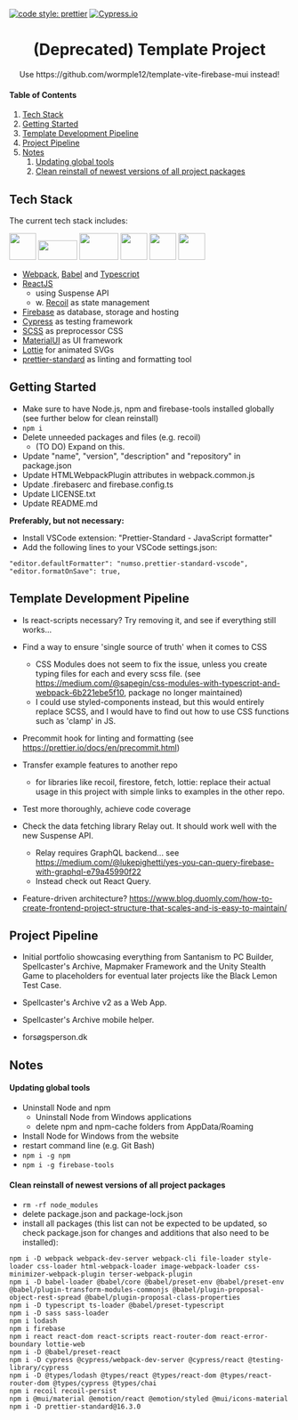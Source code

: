 [![code style: prettier](https://img.shields.io/badge/code_style-prettier-ff69b4.svg?style=flat-square)](https://github.com/prettier/prettier)
[![Cypress.io](https://img.shields.io/badge/tested%20with-Cypress-04C38E.svg)](https://www.cypress.io/)

<h1 align="center">(Deprecated) Template Project</h1>

<p align="center">
    Use https://github.com/wormple12/template-vite-firebase-mui instead!
</p>

#### Table of Contents

1. [Tech Stack](#tech-stack)
2. [Getting Started](#getting-started)
3. [Template Development Pipeline](#template-development-pipeline)
4. [Project Pipeline](#project-pipeline)
5. [Notes](#notes)
   1. [Updating global tools](#updating-global-tools)
   2. [Clean reinstall of newest versions of all project packages](#clean-reinstall-of-newest-versions-of-all-project-packages)

## Tech Stack

The current tech stack includes:

<a href="https://github.com/webpack/webpack"><img width="48" height="48" src="https://webpack.js.org/assets/icon-square-big.svg"></a>
<a href="https://github.com/babel/babel"><img width="70" height="35" src="https://worldvectorlogo.com/logos/babel-10.svg"></a>
<a href="https://github.com/microsoft/TypeScript"><img width="70" height="48" src="https://cdn.rawgit.com/Microsoft/TypeScript/master/doc/logo.svg"></a>
<a href="https://github.com/facebook/react"><img width="48" height="48" src="https://worldvectorlogo.com/logos/react-2.svg"></a>
<a href="https://github.com/firebase/firebase-tools"><img width="48" height="48" src="https://worldvectorlogo.com/logos/firebase-1.svg"></a>
<a href="https://github.com/webpack-contrib/sass-loader"><img width="48" height="48" src="https://worldvectorlogo.com/logos/sass-1.svg"></a>

-  [Webpack](https://github.com/webpack/webpack), [Babel](https://github.com/babel/babel) and [Typescript](https://github.com/microsoft/TypeScript)
-  [ReactJS](https://github.com/facebook/react)
   -  using Suspense API
   -  w. [Recoil](https://github.com/facebookexperimental/Recoil) as state management
-  [Firebase](https://github.com/firebase/firebase-tools) as database, storage and hosting
-  [Cypress](https://www.npmjs.com/package/cypress) as testing framework
-  [SCSS](https://github.com/webpack-contrib/sass-loader) as preprocessor CSS
-  [MaterialUI](https://mui.com/) as UI framework
-  [Lottie](https://www.npmjs.com/package/lottie-web) for animated SVGs
-  [prettier-standard](https://www.npmjs.com/package/prettier-standard) as linting and formatting tool

## Getting Started

-  Make sure to have Node.js, npm and firebase-tools installed globally (see further below for clean reinstall)
-  `npm i`
-  Delete unneeded packages and files (e.g. recoil)
   -  (TO DO) Expand on this.
-  Update "name", "version", "description" and "repository" in package.json
-  Update HTMLWebpackPlugin attributes in webpack.common.js
-  Update .firebaserc and firebase.config.ts
-  Update LICENSE.txt
-  Update README.md

**Preferably, but not necessary:**

-  Install VSCode extension: "Prettier-Standard - JavaScript formatter"
-  Add the following lines to your VSCode settings.json:

```
"editor.defaultFormatter": "numso.prettier-standard-vscode",
"editor.formatOnSave": true,
```

## Template Development Pipeline

-  Is react-scripts necessary? Try removing it, and see if everything still works...

-  Find a way to ensure 'single source of truth' when it comes to CSS

   -  CSS Modules does not seem to fix the issue, unless you create typing files for each and every scss file. (see https://medium.com/@sapegin/css-modules-with-typescript-and-webpack-6b221ebe5f10, package no longer maintained)
   -  I could use styled-components instead, but this would entirely replace SCSS, and I would have to find out how to use CSS functions such as 'clamp' in JS.

-  Precommit hook for linting and formatting (see https://prettier.io/docs/en/precommit.html)

-  Transfer example features to another repo

   -  for libraries like recoil, firestore, fetch, lottie: replace their actual usage in this project with simple links to examples in the other repo.

-  Test more thoroughly, achieve code coverage

-  Check the data fetching library Relay out. It should work well with the new Suspense API.

   -  Relay requires GraphQL backend... see https://medium.com/@lukepighetti/yes-you-can-query-firebase-with-graphql-e79a45990f22
   -  Instead check out React Query.

-  Feature-driven architecture? https://www.blog.duomly.com/how-to-create-frontend-project-structure-that-scales-and-is-easy-to-maintain/

## Project Pipeline

-  Initial portfolio showcasing everything from Santanism to PC Builder, Spellcaster's Archive, Mapmaker Framework and the Unity Stealth Game to placeholders for eventual later projects like the Black Lemon Test Case.

-  Spellcaster's Archive v2 as a Web App.

-  Spellcaster's Archive mobile helper.

-  forsøgsperson.dk

## Notes

#### Updating global tools

-  Uninstall Node and npm
   -  Uninstall Node from Windows applications
   -  delete npm and npm-cache folders from AppData/Roaming
-  Install Node for Windows from the website
-  restart command line (e.g. Git Bash)
-  `npm i -g npm`
-  `npm i -g firebase-tools`

#### Clean reinstall of newest versions of all project packages

-  `rm -rf node_modules`
-  delete package.json and package-lock.json
-  install all packages (this list can not be expected to be updated, so check package.json for changes and additions that also need to be installed):

```
npm i -D webpack webpack-dev-server webpack-cli file-loader style-loader css-loader html-webpack-loader image-webpack-loader css-minimizer-webpack-plugin terser-webpack-plugin
npm i -D babel-loader @babel/core @babel/preset-env @babel/preset-env @babel/plugin-transform-modules-commonjs @babel/plugin-proposal-object-rest-spread @babel/plugin-proposal-class-properties
npm i -D typescript ts-loader @babel/preset-typescript
npm i -D sass sass-loader
npm i lodash
npm i firebase
npm i react react-dom react-scripts react-router-dom react-error-boundary lottie-web
npm i -D @babel/preset-react
npm i -D cypress @cypress/webpack-dev-server @cypress/react @testing-library/cypress
npm i -D @types/lodash @types/react @types/react-dom @types/react-router-dom @types/cypress @types/chai
npm i recoil recoil-persist
npm i @mui/material @emotion/react @emotion/styled @mui/icons-material
npm i -D prettier-standard@16.3.0
```
